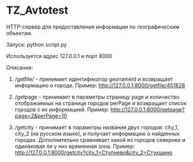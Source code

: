 # TZ_Avtotest
HTTP-сервер для предоставления информации по географическим объектам.

Запуск:
python script.py

Используется адрес 127.0.0.1 и порт 8000

Описание:
1. /getfile/<geonameid> - принимает идентификатор geonameid и возвращает информацию о городе.
Пример: http://127.0.0.1:8000/getfile/451828

2. /getpage - принимает в параметры страницу page и количество отображаемых на странице городов perPage и возвращает список городов с их информацией.
Пример: http://127.0.0.1:8000/getpage?page=2&perPage=10

3. /getcity - принимает в параметры названия двух городов: city_1, city_2 (на русском языке), и получает информацию о найденных городах. Дополнительно сравнивает какой из городов севернее и одинаковая ли у них временная зона.
Пример: http://127.0.0.1:8000/getcity?city_1=Ступнево&city_2=Стукшино
